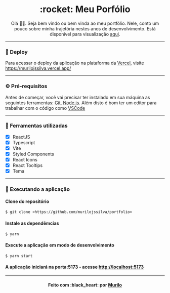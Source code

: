 <div align="center">
 <h1>:rocket: Meu Porfólio</h1>
</div>

<p align="center">Olá 👋🏼. Seja bem vindo ou bem vinda ao meu portfólio. Nele, conto um pouco sobre minha trajetória nestes anos de desenvolvimento. Está disponível para visualização <a href="https://murilojssilva.vercel.app/">aqui</a>.</p>

---

### :link: Deploy

<p>
	Para acessar o deploy da aplicação na plataforma da <a href="https://netlify.com/">Vercel</a>, visite
	<a href="https://murilojssilva.vercel.app/">https://murilojssilva.vercel.app/</a>
</p>

---

### :gear: Pré-requisitos

Antes de começar, você vai precisar ter instalado em sua máquina as seguintes ferramentas:
[Git](https://git-scm.com), [Node.js](https://nodejs.org/en/).
Além disto é bom ter um editor para trabalhar com o código como [VSCode](https://code.visualstudio.com/)

---

### :hammer: Ferramentas utilizadas

- [x] ReactJS
- [x] Typescript
- [x] Vite
- [x] Styled Components
- [x] React Icons
- [x] React Tooltips
- [x] Tema

---

### :rocket: Executando a aplicação

#### Clone do repositório

```shell
$ git clone <https://github.com/murilojssilva/portfolio>
```

#### Instale as dependêmcias

```shell
$ yarn
```

#### Execute a aplicação em modo de desenvolvimento

```shell
$ yarn start
```

#### A aplicação iniciará na porta:5173 - acesse <http://localhost:5173>

---

<h4 align="center">Feito com :black_heart: por <a href="https://github.com/murilojssilva">Murilo</a></h4>
